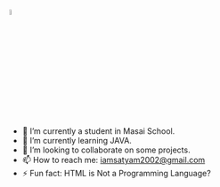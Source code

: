 ### <a href="https://www.gautamkrishnar.com/"><img src="https://media.giphy.com/media/hvRJCLFzcasrR4ia7z/giphy.gif" width="5%"></a> 



- 🔭 I’m currently a student in Masai School.
- 🌱 I’m currently learning JAVA.
- 👯 I’m looking to collaborate on some projects.
- 📫 How to reach me: iamsatyam2002@gmail.com
- ⚡ Fun fact: HTML is Not a Programming Language?

